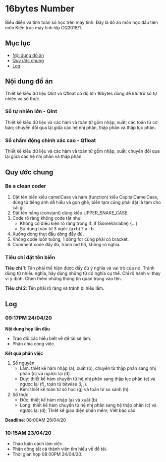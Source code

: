 # 16bytes Number
Biểu diiễn và tính toán số học trên máy tính. Đây là đồ án môn học đầu tiên môn Kiến trúc máy tính lớp CQ2018/1.

## Mục lục
- [Nội dung đồ án](#nội-dung-đồ-án)
- [Quy ước chung](#quy-ước-chung)
- [Log](#log)

## Nội dung đồ án
Thiết kế kiểu dữ liệu QInt và Qfloat có độ lớn 16bytes dùng để lưu trữ số tự nhiên và số thực.

### Số tự nhiên lớn - QInt
Thiết kế kiểu dữ liệu và các hàm và toán tử gồm nhập, xuất; các toán tử cơ bản; chuyển đổi qua lại giữa các hệ nhị phân, thập phân và thập lục phân.

### Số chấm động chính xác cao - Qfloat
Thiết kế kiểu dữ liệu và các hàm và toán tử gồm nhập, xuất; chuyển đổi qua lại giữa các hệ nhị phân và thập phân.

## Quy ước chung

### Be a clean coder 

1. Đặt tên biến kiểu camelCase và hàm (function) kiểu CapitalCamelCase, dùng từ tiếng anh dễ hiểu và gọn ghẻ, biến tạm cũng phải đặt là tạm cho cái gì.
2. Đặt tên hằng (constant) dùng kiểu UPPER_SNAKE_CASE.
3. Code rõ ràng không code tắt như:
	- Không có điều kiện rõ ràng trong if: if (SomeVariable) {...}
	- Sử dụng toán tử 3 ngôi: (a>b) ? a : b.
4. Xuống dòng thụt đầu dòng đầy đủ.
5. Không code luôn tuồng, 1 dòng for cũng phải có bracket.
6. Comment code đầy đủ, tránh mơ hồ, không rõ nghĩa.<br />

### Tiêu chí đặt tên biến
  **Tiêu chí 1**: Tên phải thể hiện được đầy đủ ý nghĩa và vai trò của nó. 
Tránh dùng từ nhiều nghĩa, hãy dùng những từ có nghĩa cụ thể. 
Chỉ rõ hành vi thay vì ý định. 
Chèn thêm những thông tin quan trọng vào tên.

  **Tiêu chí 2**: Tên phải rõ ràng và tránh bị hiểu lầm.

## Log

### 09:17PM 24/04/20

**Nội dung họp lần đầu**
- Trao đổi các hiểu biết về đề tài sẽ làm.
- Phân chia công việc.

**Kết quả phân việc**
1. Số nguyên
	- Lâm: thiết kế hàm nhập (a), xuất (b), chuyển từ thập phân sang nhị phân (c) và ngược lại (d).
	- Duy: thiết kế hàm chuyển từ hệ nhị phân sang thập lục phân (e) và ngược lại (f), toán tử bitwise (i, j).
	- Kim: thiết kế toán tử số học (g) và toán tử so sánh (h).	
2. Số thực
	- Đức: thiết kế hàm nhập (a) và xuất (b)
	- Long: thiết kế hàm chuyển từ hệ nhị phân sang hệ thập phân (c) và ngược lại (d); Thiết kế giao diện phần mềm; Viết báo cáo

  **Deadline**: 08:00AM 28/04/20

### 10:15AM 23/04/20
- Thảo luận cách làm việc.
- Phân công tất cả thành viên tìm hiểu về đề tài.
- Thời gian họp 08:00PM 24/04/20.
